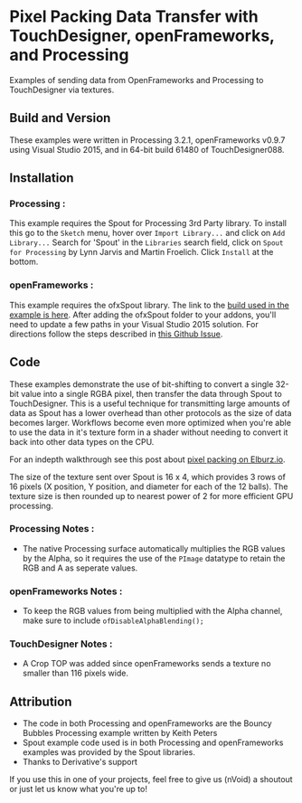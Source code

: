 # Pixel Packing Data Transfer with TouchDesigner, openFrameworks, and Processing

Examples of sending data from OpenFrameworks and Processing to TouchDesigner via textures.

## Build and Version
These examples were written in Processing 3.2.1, openFrameworks v0.9.7 using Visual Studio 2015, and in 64-bit build 61480 of TouchDesigner088.

## Installation
### Processing :
This example requires the Spout for Processing 3rd Party library. To install this go to the ```Sketch``` menu, hover over ```Import Library...``` and click on ```Add Library...```  Search for 'Spout' in the ```Libraries``` search field, click on ```Spout for Processing``` by Lynn Jarvis and Martin Froelich. Click ```Install``` at the bottom.

### openFrameworks :
This example requires the ofxSpout library. The link to the [build used in the example is here](https://github.com/Mat-Loz/ofxSpout/tree/4cd68630c72e7f7fb1a1634fde1577fa5920ca14). 
After adding the ofxSpout folder to your addons, you'll need to update a few paths in your Visual Studio 2015 solution. For directions follow the steps described in [this Github Issue](https://github.com/Mat-Loz/ofxSpout/issues/1).

## Code
These examples demonstrate the use of bit-shifting to convert a single 32-bit value into a single RGBA pixel, then transfer the data through Spout to TouchDesigner. This is a useful technique for transmitting large amounts of data as Spout has a lower overhead than other protocols as the size of data becomes larger. Workflows become even more optimized when you're able to use the data in it's texture form in a shader without needing to convert it back into other data types on the CPU. 

For an indepth walkthrough see this post about [pixel packing on Elburz.io](http://elburz.io/pixel-packing).

The size of the texture sent over Spout is 16 x 4, which provides 3 rows of 16 pixels (X position, Y position, and diameter for each of the 12 balls). The texture size is then rounded up to nearest power of 2 for more efficient GPU processing.

### Processing Notes :
- The native Processing surface automatically multiplies the RGB values by the Alpha, so it requires the use of the ```PImage``` datatype to retain the RGB and A as seperate values.

### openFrameworks Notes :
- To keep the RGB values from being multiplied with the Alpha channel, make sure to include ```ofDisableAlphaBlending();```

### TouchDesigner Notes :
- A Crop TOP was added since openFrameworks sends a texture no smaller than 116 pixels wide.

## Attribution
- The code in both Processing and openFrameworks are the Bouncy Bubbles Processing example written by Keith Peters
- Spout example code used is in both Processing and openFrameworks examples was provided by the Spout libraries.
- Thanks to Derivative's support

If you use this in one of your projects, feel free to give us (nVoid) a shoutout or just let us know what you're up to! 
